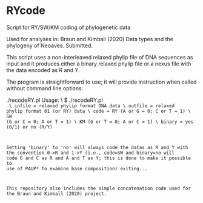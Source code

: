 # RYcode
Script for RY/SW/KM coding of phylogenetic data

Used for analyses in:
Braun and Kimball (2020) Data types and the phylogeny of Neoaves. Submitted.

This script uses a non-interleaved relaxed phylip file of DNA sequences as input and
it produces either a binary relaxed phylip file or a nexus file with the data encoded
as R and Y.

The program is straightforward to use; it will provide instruction when called without
command line options:

./recodeRY.pl 
Usage:
\  $ ./recodeRY.pl <infile> <outfile> <code> <binary>
\  infile  = relaxed phylip format DNA data
\  outfile = relaxed phylip format 01 (or RY) data
\  code    = RY (A or G = 0; C or T = 1)
\            SW (G or C = 0; A or T = 1)
\            KM (G or T = 0; A or C = 1)
\  binary  = yes (0/1) or no (R/Y)

Setting 'binary' to 'no' will always code the datas as R and Y with the
convention 0->R and 1->Y
(i.e., code=SW and binary=no will code G and C as R and A and T as Y; this
is done to make it possible to use of PAUP* to examine base composition)
exiting...

This repository also includes the simple concatenation code used for the Braun and
Kimball (2020) project.
